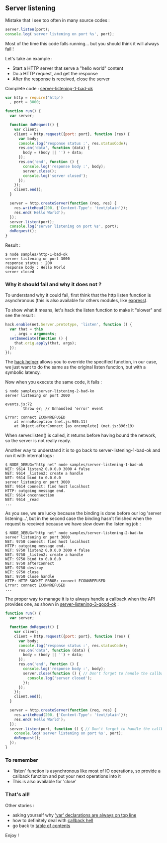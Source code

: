 ## Server listening

Mistake that I see too often in many source codes :

```javascript
server.listen(port);
console.log('server listening on port %s', port);
```

Most of the time this code falls running... but you should think it will always fail !

Let's take an example :

- Start a HTTP server that serve a "hello world" content
- Do a HTTP request, and get the response
- After the response is received, close the server

Complete code : [server-listening-1-bad-ok](https://github.com/openhoat/node-design/blob/master/samples/server-listening-1-bad-ok.js)

```javascript
var http = require('http')
  , port = 3000;

function run() {
  var server;

  function doRequest() {
    var client;
    client = http.request({port: port}, function (res) {
      var body;
      console.log('response status :', res.statusCode);
      res.on('data', function (data) {
        body = (body || '') + data;
      });
      res.on('end', function () {
        console.log('response body :', body);
        server.close();
        console.log('server closed');
      });
    });
    client.end();
  }

  server = http.createServer(function (req, res) {
    res.writeHead(200, {'Content-Type': 'text/plain'});
    res.end('Hello World');
  });
  server.listen(port);
  console.log('server listening on port %s', port);
  doRequest();
}
```

Result :

```
$ node samples/http-1-bad-ok
server listening on port 3000
response status : 200
response body : Hello World
server closed
```

### Why it should fail and why it does not ?

To understand why it could fail, first think that the http listen function is asynchronous (this is also available for others modules, like [express](http://expressjs.com/)).

To show what it means, let's hack the listen function to make it "slower" and see the result :

```javascript
hack.enable(net.Server.prototype, 'listen', function () {
  var that = this
    , args = arguments;
  setImmediate(function () {
    that.orig.apply(that, args);
  });
});
```

The [hack helper](https://github.com/openhoat/node-design/blob/master/lib/hack.js) allows you to override the specified function, in our case, we just want to do the same as the original listen function, but with a symbolic latency.

Now when you execute the same code, it fails :

```
$ node samples/server-listening-2-bad-ko
server listening on port 3000

events.js:72
        throw er; // Unhandled 'error' event
              ^
Error: connect ECONNREFUSED
    at errnoException (net.js:905:11)
    at Object.afterConnect [as oncomplete] (net.js:896:19)
```

When server.listen() is called, it returns before having bound the network, so the server is not really ready.

Another way to understand it is to go back to server-listening-1-bad-ok and run it with internal logs :

```
$ NODE_DEBUG="http net" node samples/server-listening-1-bad-ok
NET: 9614 listen2 0.0.0.0 3000 4 false
NET: 9614 _listen2: create a handle
NET: 9614 bind to 0.0.0.0
server listening on port 3000
NET: 9614 connect: find host localhost
HTTP: outgoing message end.
NET: 9614 onconnection
NET: 9614 _read
...
```

As you see, we are lucky because the binding is done before our log 'server listening...', but in the second case the binding hasn't finished when the request is received because we have slow down the listening job :

```
$ NODE_DEBUG="http net" node samples/server-listening-2-bad-ko
server listening on port 3000
NET: 9750 connect: find host localhost
HTTP: outgoing message end.
NET: 9750 listen2 0.0.0.0 3000 4 false
NET: 9750 _listen2: create a handle
NET: 9750 bind to 0.0.0.0
NET: 9750 afterConnect
NET: 9750 destroy
NET: 9750 close
NET: 9750 close handle
HTTP: HTTP SOCKET ERROR: connect ECONNREFUSED
Error: connect ECONNREFUSED
...
```

The proper way to manage it is to always handle a callback when the API provides one, as shown in [server-listening-3-good-ok](https://github.com/openhoat/node-design/blob/master/samples/server-listening-3-good-ok.js) :

```javascript
function run() {
  var server;

  function doRequest() {
    var client;
    client = http.request({port: port}, function (res) {
      var body;
      console.log('response status :', res.statusCode);
      res.on('data', function (data) {
        body = (body || '') + data;
      });
      res.on('end', function () {
        console.log('response body :', body);
        server.close(function () { // Don't forget to handle the callback!
          console.log('server closed');
        });
      });
    });
    client.end();
  }

  server = http.createServer(function (req, res) {
    res.writeHead(200, {'Content-Type': 'text/plain'});
    res.end('Hello World');
  });
  server.listen(port, function () { // Don't forget to handle the callback!
    console.log('server listening on port %s', port);
    doRequest();
  });
}
```

### To remember

- 'listen' function is asynchronous like most of IO operations, so provide a callback function and put your next operations into it
- This is also available for 'close'

### That's all!

Other stories :

- asking yourself why ['var' declarations are always on top line](var-location.md)
- how to definitely deal with [callback hell](callback-hell.md)
- go back to [table of contents](README.md)

Enjoy !